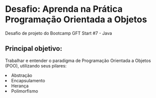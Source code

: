 <h1> Desafio: Aprenda na Prática Programação Orientada a Objetos</h1>
<p>Desafio de projeto do Bootcamp GFT Start #7 - Java</p>

## Principal objetivo:
<p>Trabalhar e entender o paradigma de Programação Orientada a Objetos (POO), utilizando seus pilares:</p>
<li>Abstração</li>
<li>Encapsulamento</li>
<li>Herança</li>
<li>Polimorfismo</li>
